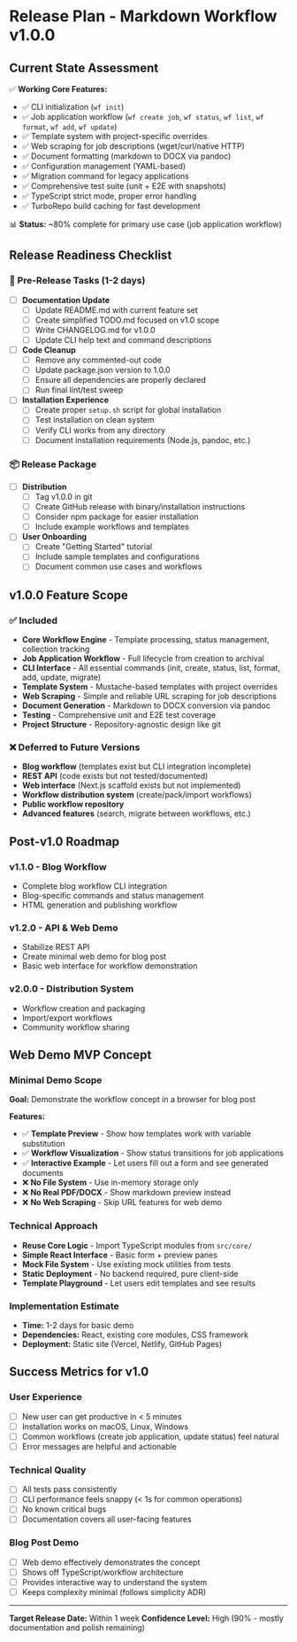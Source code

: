 # Release Plan - Markdown Workflow v1.0.0

## Current State Assessment

✅ **Working Core Features:**

- ✅ CLI initialization (`wf init`)
- ✅ Job application workflow (`wf create job`, `wf status`, `wf list`, `wf format`, `wf add`, `wf update`)
- ✅ Template system with project-specific overrides
- ✅ Web scraping for job descriptions (wget/curl/native HTTP)
- ✅ Document formatting (markdown to DOCX via pandoc)
- ✅ Configuration management (YAML-based)
- ✅ Migration command for legacy applications
- ✅ Comprehensive test suite (unit + E2E with snapshots)
- ✅ TypeScript strict mode, proper error handling
- ✅ TurboRepo build caching for fast development

📊 **Status:** ~80% complete for primary use case (job application workflow)

## Release Readiness Checklist

### 🔧 Pre-Release Tasks (1-2 days)

- [ ] **Documentation Update**
  - [ ] Update README.md with current feature set
  - [ ] Create simplified TODO.md focused on v1.0 scope
  - [ ] Write CHANGELOG.md for v1.0.0
  - [ ] Update CLI help text and command descriptions

- [ ] **Code Cleanup**
  - [ ] Remove any commented-out code
  - [ ] Update package.json version to 1.0.0
  - [ ] Ensure all dependencies are properly declared
  - [ ] Run final lint/test sweep

- [ ] **Installation Experience**
  - [ ] Create proper `setup.sh` script for global installation
  - [ ] Test installation on clean system
  - [ ] Verify CLI works from any directory
  - [ ] Document installation requirements (Node.js, pandoc, etc.)

### 📦 Release Package

- [ ] **Distribution**
  - [ ] Tag v1.0.0 in git
  - [ ] Create GitHub release with binary/installation instructions
  - [ ] Consider npm package for easier installation
  - [ ] Include example workflows and templates

- [ ] **User Onboarding**
  - [ ] Create "Getting Started" tutorial
  - [ ] Include sample templates and configurations
  - [ ] Document common use cases and workflows

## v1.0.0 Feature Scope

### ✅ Included

- **Core Workflow Engine** - Template processing, status management, collection tracking
- **Job Application Workflow** - Full lifecycle from creation to archival
- **CLI Interface** - All essential commands (init, create, status, list, format, add, update, migrate)
- **Template System** - Mustache-based templates with project overrides
- **Web Scraping** - Simple and reliable URL scraping for job descriptions
- **Document Generation** - Markdown to DOCX conversion via pandoc
- **Testing** - Comprehensive unit and E2E test coverage
- **Project Structure** - Repository-agnostic design like git

### ❌ Deferred to Future Versions

- **Blog workflow** (templates exist but CLI integration incomplete)
- **REST API** (code exists but not tested/documented)
- **Web interface** (Next.js scaffold exists but not implemented)
- **Workflow distribution system** (create/pack/import workflows)
- **Public workflow repository**
- **Advanced features** (search, migrate between workflows, etc.)

## Post-v1.0 Roadmap

### v1.1.0 - Blog Workflow

- Complete blog workflow CLI integration
- Blog-specific commands and status management
- HTML generation and publishing workflow

### v1.2.0 - API & Web Demo

- Stabilize REST API
- Create minimal web demo for blog post
- Basic web interface for workflow demonstration

### v2.0.0 - Distribution System

- Workflow creation and packaging
- Import/export workflows
- Community workflow sharing

## Web Demo MVP Concept

### Minimal Demo Scope

**Goal:** Demonstrate the workflow concept in a browser for blog post

**Features:**

- ✅ **Template Preview** - Show how templates work with variable substitution
- ✅ **Workflow Visualization** - Show status transitions for job applications
- ✅ **Interactive Example** - Let users fill out a form and see generated documents
- ❌ **No File System** - Use in-memory storage only
- ❌ **No Real PDF/DOCX** - Show markdown preview instead
- ❌ **No Web Scraping** - Skip URL features for web demo

### Technical Approach

- **Reuse Core Logic** - Import TypeScript modules from `src/core/`
- **Simple React Interface** - Basic form + preview panes
- **Mock File System** - Use existing mock utilities from tests
- **Static Deployment** - No backend required, pure client-side
- **Template Playground** - Let users edit templates and see results

### Implementation Estimate

- **Time:** 1-2 days for basic demo
- **Dependencies:** React, existing core modules, CSS framework
- **Deployment:** Static site (Vercel, Netlify, GitHub Pages)

## Success Metrics for v1.0

### User Experience

- [ ] New user can get productive in < 5 minutes
- [ ] Installation works on macOS, Linux, Windows
- [ ] Common workflows (create job application, update status) feel natural
- [ ] Error messages are helpful and actionable

### Technical Quality

- [ ] All tests pass consistently
- [ ] CLI performance feels snappy (< 1s for common operations)
- [ ] No known critical bugs
- [ ] Documentation covers all user-facing features

### Blog Post Demo

- [ ] Web demo effectively demonstrates the concept
- [ ] Shows off TypeScript/workflow architecture
- [ ] Provides interactive way to understand the system
- [ ] Keeps complexity minimal (follows simplicity ADR)

---

**Target Release Date:** Within 1 week
**Confidence Level:** High (90% - mostly documentation and polish remaining)
